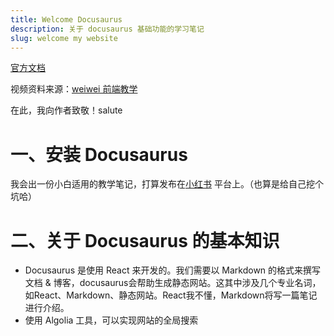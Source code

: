 ```yaml
---
title: Welcome Docusaurus
description: 关于 docusaurus 基础功能的学习笔记
slug: welcome my website
---
```


[官方文档](https://docusaurus.io/zh-CN/)


视频资料来源：[weiwei 前端教学](https://www.youtube.com/watch?v=NpoaHl380DM&list=WL&index=2&t=1222s)

在此，我向作者致敬！salute

# 一、安装 Docusaurus

我会出一份小白适用的教学笔记，打算发布在[小红书](https://www.xiaohongshu.com) 平台上。（也算是给自己挖个坑哈）



# 二、关于 Docusaurus 的基本知识

- Docusaurus 是使用 React 来开发的。我们需要以 Markdown 的格式来撰写文档 & 博客，docusaurus会帮助生成静态网站。这其中涉及几个专业名词，如React、Markdown、静态网站。React我不懂，Markdown将写一篇笔记进行介绍。
- 使用 Algolia 工具，可以实现网站的全局搜索




